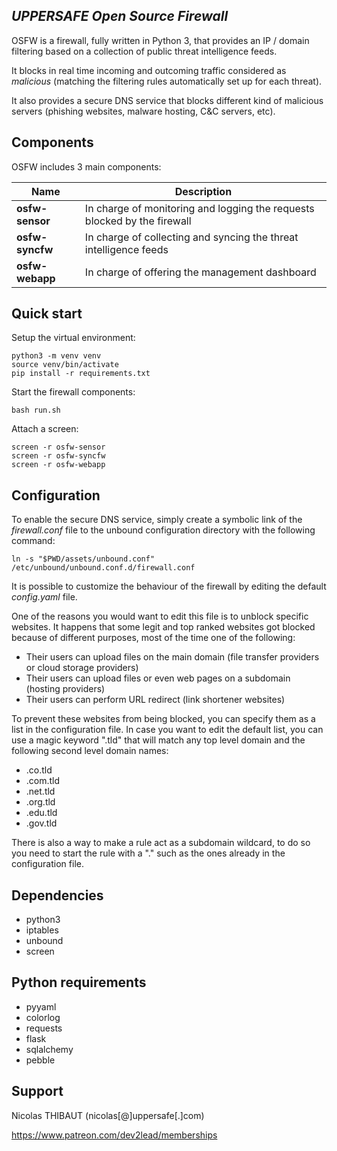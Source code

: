 ## *UPPERSAFE Open Source Firewall*

OSFW is a firewall, fully written in Python 3, that provides an IP / domain filtering based on a collection of public threat intelligence feeds.

It blocks in real time incoming and outcoming traffic considered as *malicious* (matching the filtering rules automatically set up for each threat).

It also provides a secure DNS service that blocks different kind of malicious servers (phishing websites, malware hosting, C&C servers, etc).

## Components

OSFW includes 3 main components:

|Name|Description|
|-|-|
|**osfw-sensor**|In charge of monitoring and logging the requests blocked by the firewall|
|**osfw-syncfw**|In charge of collecting and syncing the threat intelligence feeds|
|**osfw-webapp**|In charge of offering the management dashboard|

## Quick start

Setup the virtual environment:

    python3 -m venv venv
    source venv/bin/activate
    pip install -r requirements.txt

Start the firewall components:

    bash run.sh

Attach a screen:

    screen -r osfw-sensor
    screen -r osfw-syncfw
    screen -r osfw-webapp

## Configuration

To enable the secure DNS service, simply create a symbolic link of the *firewall.conf* file to the unbound configuration directory with the following command:

    ln -s "$PWD/assets/unbound.conf" /etc/unbound/unbound.conf.d/firewall.conf

It is possible to customize the behaviour of the firewall by editing the default *config.yaml* file.

One of the reasons you would want to edit this file is to unblock specific websites.
It happens that some legit and top ranked websites got blocked because of different purposes, most of the time one of the following:

- Their users can upload files on the main domain (file transfer providers or cloud storage providers)
- Their users can upload files or even web pages on a subdomain (hosting providers)
- Their users can perform URL redirect (link shortener websites)

To prevent these websites from being blocked, you can specify them as a list in the configuration file.
In case you want to edit the default list, you can use a magic keyword ".tld" that will match any top level domain and the following second level domain names:

- .co.tld
- .com.tld
- .net.tld
- .org.tld
- .edu.tld
- .gov.tld

There is also a way to make a rule act as a subdomain wildcard, to do so you need to start the rule with a "." such as the ones already in the configuration file.

## Dependencies

- python3
- iptables
- unbound
- screen

## Python requirements

- pyyaml
- colorlog
- requests
- flask
- sqlalchemy
- pebble

## Support

Nicolas THIBAUT (nicolas[@]uppersafe[.]com)

https://www.patreon.com/dev2lead/memberships
